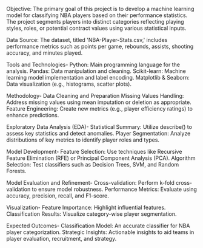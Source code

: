 Objective: The primary goal of this project is to develop a machine learning model for classifying NBA players based on their performance statistics. The project segments players into distinct categories reflecting playing styles, roles, or potential contract values using various statistical inputs.

Data Source: The dataset, titled 'NBA-Player-Stats.csv,' includes performance metrics such as points per game, rebounds, assists, shooting accuracy, and minutes played.

Tools and Technologies-
Python: Main programming language for the analysis.
Pandas: Data manipulation and cleaning.
Scikit-learn: Machine learning model implementation and label encoding.
Matplotlib & Seaborn: Data visualization (e.g., histograms, scatter plots).

Methodology-
Data Cleaning and Preparation
Missing Values Handling: Address missing values using mean imputation or deletion as appropriate.
Feature Engineering: Create new metrics (e.g., player efficiency ratings) to enhance predictions.

Exploratory Data Analysis (EDA)-
Statistical Summary: Utilize describe() to assess key statistics and detect anomalies.
Player Segmentation: Analyze distributions of key metrics to identify player roles and types.

Model Development-
Feature Selection: Use techniques like Recursive Feature Elimination (RFE) or Principal Component Analysis (PCA).
Algorithm Selection: Test classifiers such as Decision Trees, SVM, and Random Forests.

Model Evaluation and Refinement-
Cross-validation: Perform k-fold cross-validation to ensure model robustness.
Performance Metrics: Evaluate using accuracy, precision, recall, and F1-score.

Visualization-
Feature Importance: Highlight influential features.
Classification Results: Visualize category-wise player segmentation.

Expected Outcomes-
Classification Model: An accurate classifier for NBA player categorization.
Strategic Insights: Actionable insights to aid teams in player evaluation, recruitment, and strategy.

